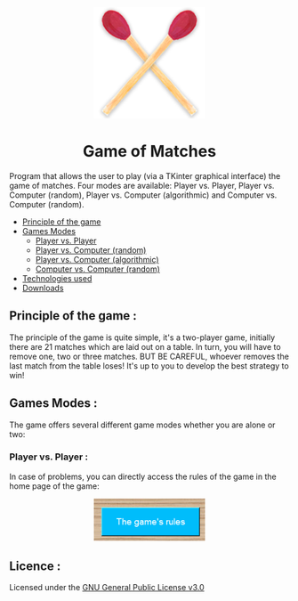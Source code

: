 <p align="center">
  <img width="200" src="img\LOGO_v1.png" alt="Game of Matches logo">
</p>
<h1 align="center">Game of Matches</h1>

Program that allows the user to play (via a TKinter graphical interface) the game of matches.
Four modes are available: Player vs. Player, Player vs. Computer (random), Player vs. Computer (algorithmic) and Computer vs. Computer (random).

- [Principle of the game](https://github.com/4strium/Game-of-Matches#principle-of-the-game)
- [Games Modes](https://github.com/4strium/Game-of-Matches#)
    - [Player vs. Player](https://github.com/4strium/Game-of-Matches#)
    - [Player vs. Computer (random)](https://github.com/4strium/Game-of-Matches#)
    - [Player vs. Computer (algorithmic)](https://github.com/4strium/Game-of-Matches#)
    - [Computer vs. Computer (random)](https://github.com/4strium/Game-of-Matches#)
- [Technologies used](https://github.com/4strium/Game-of-Matches#)
- [Downloads](https://github.com/4strium/Game-of-Matches#)

## Principle of the game :
The principle of the game is quite simple, it's a two-player game, initially there are 21 matches which are laid out on a table.
In turn, you will have to remove one, two or three matches.
BUT BE CAREFUL, whoever removes the last match from the table loses!
It's up to you to develop the best strategy to win!

## Games Modes :
The game offers several different game modes whether you are alone or two:
### Player vs. Player :

In case of problems, you can directly access the rules of the game in the home page of the game:
<p align="center">
  <img width="200" src="img\docs\game_rules.PNG" alt="Image button of game rules">
</p>

## Licence :
Licensed under the [GNU General Public License v3.0](https://github.com/4strium/Game-of-Matches/blob/main/LICENSE)
